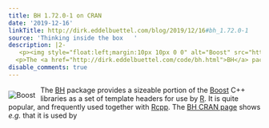 ```yaml
---
title: BH 1.72.0-1 on CRAN
date: '2019-12-16'
linkTitle: http://dirk.eddelbuettel.com/blog/2019/12/16#bh_1.72.0-1
source: 'Thinking inside the box   '
description: |2-
   <p><img style="float:left;margin:10px 10px 0 0" alt="Boost" src="https://www.boost.org/doc/libs/1_69_0/boost.png"/></p>
  <p>The <a href="http://dirk.eddelbuettel.com/code/bh.html">BH</a> package provides a sizeable portion of the <a href="http://www.boost.org">Boost</a> C++ libraries as a set of template headers for use by <a href="http://www.r-project.org">R</a>. It is quite popular, and frequently used together with <a href="http://dirk.eddelbuettel.com/code/rcpp.html">Rcpp</a>. The <a href="https://cran.r-project.org/package=BH">BH CRAN page</a> shows <em>e.g.</em> that it is used by <a ...
disable_comments: true
---
```

 <p><img style="float:left;margin:10px 10px 0 0" alt="Boost" src="https://www.boost.org/doc/libs/1_69_0/boost.png"/></p>
<p>The <a href="http://dirk.eddelbuettel.com/code/bh.html">BH</a> package provides a sizeable portion of the <a href="http://www.boost.org">Boost</a> C++ libraries as a set of template headers for use by <a href="http://www.r-project.org">R</a>. It is quite popular, and frequently used together with <a href="http://dirk.eddelbuettel.com/code/rcpp.html">Rcpp</a>. The <a href="https://cran.r-project.org/package=BH">BH CRAN page</a> shows <em>e.g.</em> that it is used by <a ...